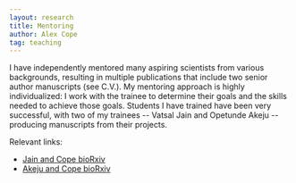 ```yaml
---
layout: research
title: Mentoring
author: Alex Cope
tag: teaching
---
```


I have independently mentored many aspiring scientists from various backgrounds, resulting in multiple publications that include two senior author manuscripts (see C.V.).
My mentoring approach is highly individualized: I work with the trainee to determine their goals and the skills needed to achieve those goals.
Students I have trained have been very successful, with two of my trainees -- Vatsal Jain and Opetunde Akeju -- producing manuscripts from their projects.

Relevant links:

- [Jain and Cope bioRxiv](https://doi.org/10.1101/2023.09.26.559538)
- [Akeju and Cope bioRxiv](https://doi.org/10.1101/2022.10.26.513858)